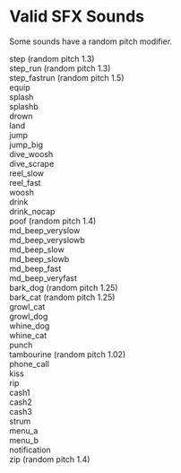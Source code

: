 # Valid SFX Sounds

Some sounds have a random pitch modifier. 

step (random pitch 1.3) <br>
step_run (random pitch 1.3) <br>
step_fastrun (random pitch 1.5) <br>
equip <br>
splash <br>
splashb <br>
drown <br>
land <br>
jump <br>
jump_big <br>
dive_woosh <br>
dive_scrape <br>
reel_slow <br>
reel_fast <br>
woosh <br>
drink <br>
drink_nocap <br>
poof (random pitch 1.4) <br>
md_beep_veryslow <br>
md_beep_veryslowb <br>
md_beep_slow <br>
md_beep_slowb <br>
md_beep_fast <br>
md_beep_veryfast <br>
bark_dog (random pitch 1.25) <br>
bark_cat (random pitch 1.25) <br>
growl_cat <br>
growl_dog <br>
whine_dog <br>
whine_cat <br>
punch <br>
tambourine (random pitch 1.02) <br>
phone_call <br>
kiss <br>
rip <br>
cash1 <br>
cash2 <br>
cash3 <br>
strum <br>
menu_a <br>
menu_b <br>
notification <br>
zip (random pitch 1.4) <br>